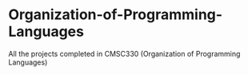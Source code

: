 # Organization-of-Programming-Languages
All the projects completed in CMSC330 (Organization of Programming Languages)
